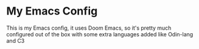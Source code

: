 # My Emacs Config
This is my Emacs config, it uses Doom Emacs, so it's pretty much configured out of the box with some extra languages added like Odin-lang and C3
